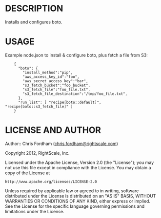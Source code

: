 DESCRIPTION
===========

Installs and configures boto.

USAGE
=====

Example node.json to install & configure boto, plus fetch a file from S3:

		{
		  "boto": {
		    "install_method":"pip",
		    "aws_access_key_id":"foo",
		    "aws_secret_access_key":"bar",
		    "s3_fetch_bucket":"foo_bucket",
		    "s3_fetch_file":"foo_file.txt",
		    "s3_fetch_file_destination":"/tmp/foo_file.txt",
		  },
		  "run_list": [ "recipe[boto::default]", "recipe[boto::s3_fetch_file]" ]
		}

LICENSE AND AUTHOR
==================

Author:: Chris Fordham (<chris.fordham@rightscale.com>)

Copyright 2012, RightScale, Inc.

Licensed under the Apache License, Version 2.0 (the "License");
you may not use this file except in compliance with the License.
You may obtain a copy of the License at

    http://www.apache.org/licenses/LICENSE-2.0

Unless required by applicable law or agreed to in writing, software
distributed under the License is distributed on an "AS IS" BASIS,
WITHOUT WARRANTIES OR CONDITIONS OF ANY KIND, either express or implied.
See the License for the specific language governing permissions and
limitations under the License.